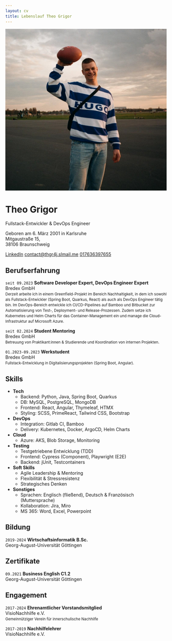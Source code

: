 ```yaml
---
layout: cv
title: Lebenslauf Theo Grigor
---
```

![Theo Grigor](/assets/football.jpg)  
# Theo Grigor
Fullstack-Entwickler & DevOps Engineer

Geboren am 6. März 2001 in Karlsruhe  
Mitgaustraße 15,  
38106 Braunschweig

<div id="webaddress">
    <a href="https://www.linkedin.com/in/theo-grigor-313167198">
    <i class="fa-brands fa-linkedin"></i>
    LinkedIn</a>
    <a href="mailto:contact@thgr4j.slmail.me">
    <i class="fa-regular fa-envelope"></i>
    contact@thgr4j.slmail.me</a>
    <a href="tel:+4917636397655">
    <i class="fa-solid fa-phone"></i>
    017636397655</a>
</div>

## Berufserfahrung

`seit 09.2023`
__Software Developer Expert, DevOps Engineer Expert__  
Bredex GmbH  
<small>Derzeit arbeite ich in einem Greenfield-Projekt im Bereich Nachhaltigkeit, in dem ich sowohl als Fullstack-Entwickler (Spring Boot, Quarkus, React) als auch als DevOps Engineer tätig bin. Im DevOps-Bereich entwickle ich CI/CD-Pipelines auf Bamboo und Bitbucket zur Automatisierung von Test-, Deployment- und Release-Prozessen. Zudem setze ich Kubernetes und Helm Charts für das Container-Management ein und manage die Cloud-Infrastruktur auf Microsoft Azure.</small>

`seit 02.2024`
__Student Mentoring__  
Bredex GmbH  
<small>Betreuung von Praktikant:innen \& Studierende und Koordination von internen Projekten.</small>

`01.2023-09.2023`
__Werkstudent__  
Bredex GmbH  
<small>Fullstack-Entwicklung in Digitalisierungsprojekten (Spring Boot, Angular).</small>

## Skills

- __Tech__
    - <span class="blue">Backend:</span> Python, Java, Spring Boot, Quarkus
    - <span class="blue">DB:</span> MySQL, PostgreSQL, MongoDB
    - <span class="blue">Frontend:</span> React, Angular, Thymeleaf, HTMX
    - <span class="blue">Styling:</span> SCSS, PrimeReact, Tailwind CSS, Bootstrap
- __DevOps__
    - <span class="blue">Integration:</span> Gitlab CI, Bamboo
    - <span class="blue">Delivery:</span> Kubernetes, Docker, ArgoCD, Helm Charts
- __Cloud__
    - <span class="blue">Azure:</span> AKS, Blob Storage, Monitoring
- __Testing__
    - Testgetriebene Entwicklung (TDD)
    - <span class="blue">Frontend:</span> Cypress (Component), Playwright (E2E)
    - <span class="blue">Backend:</span> jUnit, Testcontainers
- __Soft Skills__
    - Agile Leadership \& Mentoring
    - Flexibilität \& Stressresistenz
    - Strategisches Denken
- __Sonstiges__
    - <span class="blue">Sprachen:</span> Englisch (fließend), Deutsch \& Französisch (Muttersprache)
    - <span class="blue">Kollaboration:</span> Jira, Miro
    - <span class="blue">MS 365:</span> Word, Excel, Powerpoint

## Bildung

`2019-2024`
__Wirtschaftsinformatik B.Sc.__  
Georg-August-Universität Göttingen

## Zertifikate

`09.2021`
__Business English C1.2__  
Georg-August-Universität Göttingen

## Engagement

`2017-2024`
__Ehrenamtlicher Vorstandsmitglied__  
VisioNachhilfe e.V.  
<small>Gemeinnütziger Verein für innerschulische Nachhilfe</small>

`2017-2019`
__Nachhilfelehrer__  
VisioNachhilfe e.V.

<!-- ### Footer

Last updated: Dec 2024 -->


